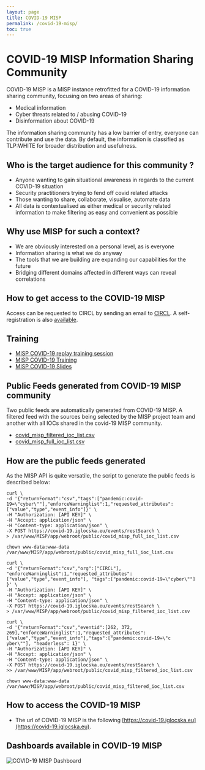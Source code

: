 ```yaml
---
layout: page
title: COVID-19 MISP
permalink: /covid-19-misp/
toc: true
---
```


# COVID-19 MISP Information Sharing Community


COVID-19 MISP is a MISP instance retrofitted for a COVID-19 information sharing community, focusing on two areas of sharing:

- Medical information
- Cyber threats related to / abusing COVID-19
- Disinformation about COVID-19

The information sharing community has a low barrier of entry, everyone can contribute and use the data. By default, the information is classified as TLP:WHITE for broader distribution and usefulness.

## Who is the target audience for this community ?

- Anyone wanting to gain situational awareness in regards to the current COVID-19 situation
- Security practitioners trying to fend off covid related attacks
- Those wanting to share, collaborate, visualise, automate data
- All data is contextualised as either medical or security related information to make filtering as easy and convenient as possible

## Why use MISP for such a context?

- We are obviously interested on a personal level, as is everyone
- Information sharing is what we do anyway
- The tools that we are building are expanding our capabilities for the future
- Bridging different domains affected in different ways can reveal correlations

## How to get access to the COVID-19 MISP

Access can be requested to CIRCL by sending an email to [CIRCL](mailto:info@circl.lu). A self-registration is also [available](https://covid-19.iglocska.eu/users/register).

## Training

- [MISP COVID-19 replay training session](https://bbb.secin.lu/playback/presentation/2.0/playback.html?meetingId=741e7d15e14e107dbfffe2106a8547abc8460f3e-1585312475228)
- [MISP COVID-19 Training](https://peertube.opencloud.lu/videos/watch/4f7acd4c-a909-4315-87aa-38ba95cceaf2)
- [MISP COVID-19 Slides](https://www.misp-project.org/misp-training/x.5-covid.pdf)

## Public Feeds generated from COVID-19 MISP community

Two public feeds are automatically generated from COVID-19 MISP. A filtered feed with the sources being selected by the MISP project team and another with all IOCs shared in the covid-19 MISP community.

- [covid_misp_filtered_ioc_list.csv](https://covid-19.iglocska.eu/public/covid_misp_filtered_ioc_list.csv)
- [covid_misp_full_ioc_list.csv](https://covid-19.iglocska.eu/public/covid_misp_full_ioc_list.csv)

## How are the public feeds generated

As the MISP API is quite versatile, the script to generate the public feeds is described below:

~~~~shell
curl \
-d '{"returnFormat":"csv","tags":["pandemic:covid-19=\"cyber\""],"enforceWarninglist":1,"requested_attributes":["value","type","event_info"]}' \
-H "Authorization: [API KEY]" \
-H "Accept: application/json" \
-H "Content-type: application/json" \
-X POST https://covid-19.iglocska.eu/events/restSearch \
> /var/www/MISP/app/webroot/public/covid_misp_full_ioc_list.csv

chown www-data:www-data /var/www/MISP/app/webroot/public/covid_misp_full_ioc_list.csv

curl \
-d '{"returnFormat":"csv","org":["CIRCL"], "enforceWarninglist":1,"requested_attributes":["value","type","event_info"], "tags":["pandemic:covid-19=\"cyber\""]
}' \
-H "Authorization: [API KEY]" \
-H "Accept: application/json" \
-H "Content-type: application/json" \
-X POST https://covid-19.iglocska.eu/events/restSearch \
> /var/www/MISP/app/webroot/public/covid_misp_filtered_ioc_list.csv

curl \
-d '{"returnFormat":"csv","eventid":[262, 372, 269],"enforceWarninglist":1,"requested_attributes":["value","type","event_info"],"tags":["pandemic:covid-19=\"c
yber\""], "headerless": 1}' \
-H "Authorization: [API KEY]" \
-H "Accept: application/json" \
-H "Content-type: application/json" \
-X POST https://covid-19.iglocska.eu/events/restSearch \
>> /var/www/MISP/app/webroot/public/covid_misp_filtered_ioc_list.csv

chown www-data:www-data /var/www/MISP/app/webroot/public/covid_misp_filtered_ioc_list.csv
~~~~

## How to access the COVID-19 MISP

- The url of COVID-19 MISP is the following [https://covid-19.iglocska.eu](https://covid-19.iglocska.eu).

## Dashboards available in COVID-19 MISP

![COVID-19 MISP Dashboard](/img/covid-dash.png)
